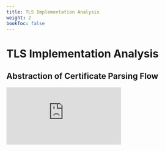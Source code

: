 ```yaml
---
title: TLS Implementation Analysis
weight: 2
bookToc: false
---
```


# TLS Implementation Analysis


## Abstraction of Certificate Parsing Flow

![CertParsingFlow](https://zeriny.github.io/unicert/figs/cert_parsing_dtree.pdf)